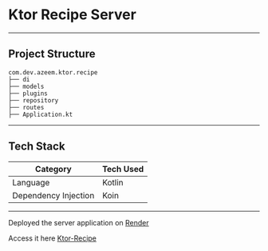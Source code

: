 # Ktor Recipe Server

---

## Project Structure

```
com.dev.azeem.ktor.recipe
├── di
├── models
├── plugins
├── repository
├── routes
├── Application.kt
```

---

## Tech Stack

| Category               | Tech Used                  |
|------------------------|----------------------------|
| Language               | Kotlin                     |
| Dependency Injection   | Koin                       |

---

Deployed the server application on [Render](https://render.com/)

Access it here [Ktor-Recipe](https://ktor-recipe.onrender.com/recipes/all?page=1)
